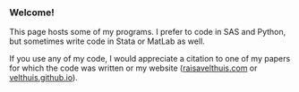 ### Welcome!

This page hosts some of my programs. 
I prefer to code in SAS and Python, but sometimes write code in Stata or MatLab as well.

If you use any of my code, I would appreciate a citation to one of my papers for which the code was written or my website ([raisavelthuis.com](https://www.raisavelthuis.com) or [velthuis.github.io](https://velthuis.github.io)).
